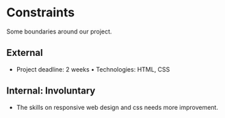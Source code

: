 # Constraints

Some boundaries around our project.

## External

- Project deadline: 2 weeks • Technologies: HTML, CSS

## Internal: Involuntary

- The skills on responsive web design and css needs more improvement.
